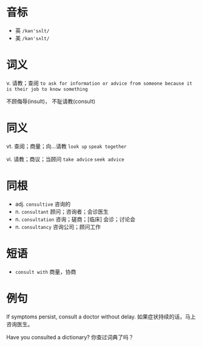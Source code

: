 # 音标

- 英 `/kən'sʌlt/`
- 美 `/kən'sʌlt/`

# 词义

v. 请教；查阅
`to ask for information or advice from someone because it is their job to know something`



不顾侮辱(insult)， 不耻请教(consult)

# 同义

vt. 查阅；商量；向…请教
`look up` `speak together`

vi. 请教；商议；当顾问
`take advice` `seek advice`

# 同根

- adj. `consultive` 咨询的
- n. `consultant` 顾问；咨询者；会诊医生
- n. `consultation` 咨询；磋商；[临床] 会诊；讨论会
- n. `consultancy` 咨询公司；顾问工作

# 短语

- `consult with` 商量，协商

# 例句

If symptoms persist, consult a doctor without delay.
如果症状持续的话，马上咨询医生。

Have you consulted a dictionary?
你查过词典了吗？



